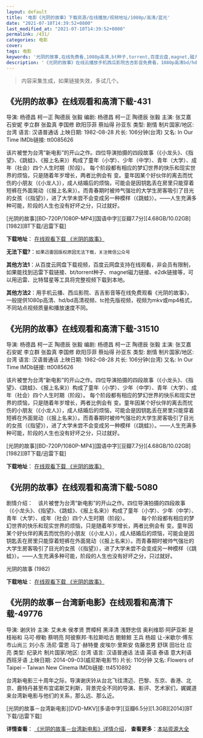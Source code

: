 ```yaml
---
layout: default
title: '电影《光阴的故事》下载资源/在线播放/视频地址/1080p/高清/蓝光'
date: "2021-07-10T14:39:52+0800"
last_modified_at: "2021-07-10T14:39:52+0800"
permalink: /431/
categories: 电影
cover:
tags: 电影
keywords: '光阴的故事,在线免费看,1080p高清,bt种子,torrent,百度云盘,magnet,磁力链,迅雷下载资源'
description: '《光阴的故事》在线云播放手机西瓜影院吉吉影音免费看，1080p高清bd/hd未删减完整版和tc抢先枪版，mkv/mp4格式，附带bt/torrent种子、magnet/磁力链、百度云盘、网盘资源迅雷下载链接'
---
```


>内容采集生成，如果链接失效，多试几个。


## 《光阴的故事》在线观看和高清下载-431

导演: 杨德昌 柯一正 陶德辰 张毅 编剧: 杨德昌 柯一正 陶德辰 张毅 主演: 张艾嘉 石安妮 李立群 张盈真 李国修 欧阳莎菲 蔡灿得 孙亚东 类型: 剧情 制片国家/地区: 台湾 语言: 汉语普通话 上映日期: 1982-08-28 片长: 106分钟(台湾) 又名: In Our Time IMDb链接: tt0085626

该片被誉为台湾“新电影”的开山之作。四位导演拍摄的四段故事（《小龙头》、《指望》、《跳蛙》、《报上名来》）构成了童年（小学）、少年（中学）、青年（大学）、成年（社会）四个人生时期（阶段）。 每个阶段都有相应的梦幻世界的快乐和现实世界的烦恼，只是随着年岁增长，两者比例会有 变。童年因某个好伙伴的离去而忧伤的小朋友（《小龙人》），成人结婚后的烦恼，可能会是因钥匙丢在房里只能穿着短裤在外面晃动（《报上名来》）。而青春期时被帅气强壮的大学生房客吸引了目光的女孩（《指望》），进了大学未尝不会变成另一种模样（《跳蛙》）。——人生充满多种可能，阶段的人生也没有好坏之分，只过就好。


[光阴的故事][BD-720P/1080P-MP4][国语中字][豆瓣7.7分][4.68GB/10.02GB][1982][BT下载/迅雷下载]

**下载地址**： [在线观看下载 《光阴的故事》](https://www.btdx8.com/torrent/gydgs_1982.html) 


**无法下载?**：`如果迅雷因版权原因无法下载，关注微信公众号 `

**其他方法1**：从百度云网盘下载视频，百度云网盘支持在线观看，非会员有限制，如果能找到迅雷下载链接、bt/torrent种子、magnet磁力链接、e2dk链接等，可以用迅雷、比特彗星等工具将完整视频下载到本地。

**其他方法2**：用手机云播、西瓜影院、吉吉影音等在线免费观看《光阴的故事》，一般提供1080p高清、hd/bd高清视频、tc抢先版视频，视频为mkv或mp4格式，不同站点视频质量和播放速度不同。


## 《光阴的故事》在线观看和高清下载-31510

导演: 杨德昌 柯一正 陶德辰 张毅 编剧: 杨德昌 柯一正 陶德辰 张毅 主演: 张艾嘉 石安妮 李立群 张盈真 李国修 欧阳莎菲 蔡灿得 孙亚东 类型: 剧情 制片国家/地区: 台湾 语言: 汉语普通话 上映日期: 1982-08-28 片长: 106分钟(台湾) 又名: In Our Time IMDb链接: tt0085626

该片被誉为台湾“新电影”的开山之作。四位导演拍摄的四段故事（《小龙头》、《指望》、《跳蛙》、《报上名来》）构成了童年（小学）、少年（中学）、青年（大学）、成年（社会）四个人生时期（阶段）。 每个阶段都有相应的梦幻世界的快乐和现实世界的烦恼，只是随着年岁增长，两者比例会有 变。童年因某个好伙伴的离去而忧伤的小朋友（《小龙人》），成人结婚后的烦恼，可能会是因钥匙丢在房里只能穿着短裤在外面晃动（《报上名来》）。而青春期时被帅气强壮的大学生房客吸引了目光的女孩（《指望》），进了大学未尝不会变成另一种模样（《跳蛙》）。——人生充满多种可能，阶段的人生也没有好坏之分，只过就好。


[光阴的故事][BD-720P/1080P-MP4][国语中字][豆瓣7.7分][4.68GB/10.02GB][1982][BT下载/迅雷下载]

**下载地址**： [在线观看下载 《光阴的故事》](https://www.btdx8.com/torrent/gydgs_1982.html) 


## 《光阴的故事》在线观看和高清下载-5080

剧情介绍：　该片被誉为台湾“新电影”的开山之作。四位导演拍摄的四段故事（《小龙头》、《指望》、《跳蛙》、《报上名来》）构成了童年（小学）、少年（中学）、青年（大学）、成年（社会）四个人生时期（阶段）。  　　每个阶段都有相应的梦幻世界的快乐和现实世界的烦恼，只是随着年岁增长，两者比例会有 变。童年因某个好伙伴的离去而忧伤的小朋友（《小龙人》），成人结婚后的烦恼，可能会是因钥匙丢在房里只能穿着短裤在外面晃动（《报上名来》）。而青春期时被帅气强壮的大学生房客吸引了目光的女孩（《指望》），进了大学未尝不会变成另一种模样（《跳蛙》）。——人生充满多种可能，阶段的人生也没有好坏之分，只过就好。


光阴的故事 (1982)

**下载地址**： [在线观看下载 《光阴的故事》](https://www.btbtdy.me/btdy/dy16721.html) 


## 《光阴的故事－台湾新电影》在线观看和高清下载-49776

导演: 谢庆铃 主演: 艾未未 侯孝贤 贾樟柯 黑泽清 浅野忠信 奥利维耶·阿萨亚斯 是枝裕和 马可·穆勒 蔡明亮 阿彼察邦·韦拉斯哈古 鲍鲸鲸 王兵 杨超 让-米歇尔·傅东 市山尚三 刘小东 汤尼·雷恩 马丁·赫特曼 皮埃尔·里斯安 佐藤忠男 舒琪 田壮壮 应亮 类型: 纪录片 制片国家/地区: 台湾 语言: 汉语普通话 法语 英语 泰语 意大利语 西班牙语 上映日期: 2014-09-03(威尼斯电影节) 片长: 110分钟 又名: Flowers of Taipei – Taiwan New Cinema IMDb链接: tt4510892

台湾新电影三十周年之际，导演谢庆铃从台北飞往清迈、巴黎、东京、香港、北京、鹿特丹甚至布宜诺斯艾利斯，背景完全不同的导演、影评、艺术家们，娓娓道来台湾新电影与他们的关系，那么远、那么近。


[光阴的故事－台湾新电影][DVD-MKV][多语中字][豆瓣6.5分][1.3GB][2014][BT下载/迅雷下载]

**详情查看**： [《光阴的故事－台湾新电影》详情介绍](/movie/49776/)， **查看更多**：[本站资源大全](/movie/t/all/)

